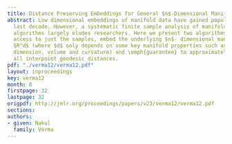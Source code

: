```yaml
---
title: Distance Preserving Embeddings for General $n$-Dimensional Manifolds
abstract: Low dimensional embeddings of manifold data have gained popularity in the
  last decade. However, a systematic finite sample analysis of manifold embedding
  algorithms largely eludes researchers. Here we present two algorithms that, given
  access to just the samples, embed the underlying $n$- dimensional manifold into
  $R^d$ (where $d$ only depends on some key manifold properties such as its intrinsic
  dimension, volume and curvature) and \emph{guarantee} to approximately preserve
  all interpoint geodesic distances.
pdf: "./verma12/verma12.pdf"
layout: inproceedings
key: verma12
month: 0
firstpage: 32
lastpage: 32
origpdf: http://jmlr.org/proceedings/papers/v23/verma12/verma12.pdf
sections: 
authors:
- given: Nakul
  family: Verma
---
```

